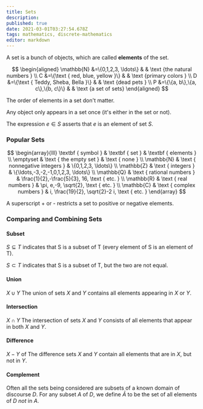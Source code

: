 ```yaml
---
title: Sets
description: 
published: true
date: 2021-03-01T03:27:54.678Z
tags: mathematics, discrete-mathematics
editor: markdown
---
```


A set is a bunch of objects, which are called **elements** of the set. 


$$
\begin{aligned}
\mathbb{N} &=\{0,1,2,3, \ldots\} & & \text {the natural numbers } \\
C &=\{\text { red, blue, yellow }\} & & \text {primary colors } \\
D &=\{\text { Teddy, Sheba, Bella }\} & & \text {dead pets } \\ 
P &=\{\{a, b\},\{a, c\},\{b, c\}\} & & \text {a set of sets}
\end{aligned}
$$

The order of elements in a set don't matter. 

Any object only appears in a set once (it's either in the set or not).

The expression $e \in S$ asserts that $e$ is an element of set $S$.

### Popular Sets

$$
\begin{array}{lll}
\textbf { symbol } & \textbf { set } & \textbf { elements } \\
\emptyset & \text { the empty set } & \text { none } \\
\mathbb{N} & \text { nonnegative integers } & \{0,1,2,3, \ldots\} \\
\mathbb{Z} & \text { integers } & \{\ldots,-3,-2,-1,0,1,2,3, \ldots\} \\
\mathbb{Q} & \text { rational numbers } & \frac{1}{2},-\frac{5}{3}, 16, \text { etc. } \\
\mathbb{R} & \text { real numbers } & \pi, e,-9, \sqrt{2}, \text { etc. } \\
\mathbb{C} & \text { complex numbers } & i, \frac{19}{2}, \sqrt{2}-2 i, \text { etc. }
\end{array}
$$

A superscript + or - restricts a set to positive or negative elements.

### Comparing and Combining Sets

#### Subset 
$S \subseteq T$ indicates that S is a subset of T (every element of S is an element of T).

$S \subset T$ indicates that S is a subset of T, but the two are not equal.

#### Union 
$X \cup Y$ The union of sets $X$ and $Y$ contains all elements appearing in $X$ or $Y$.
#### Intersection
$X \cap Y$ The intersection of sets $X$ and $Y$ consists of all elements that appear in both $X$ and $Y$.
#### Difference
$X-Y$ of The difference sets $X$ and $Y$ contain all elements that are in $X$, but not in $Y$.
#### Complement 
Often all the sets being considered are subsets of a known domain of discourse $D$. For any subset $A$ of $D$, we define $\bar{A}$ to be the set of all elements of $D$ *not* in $A$.
